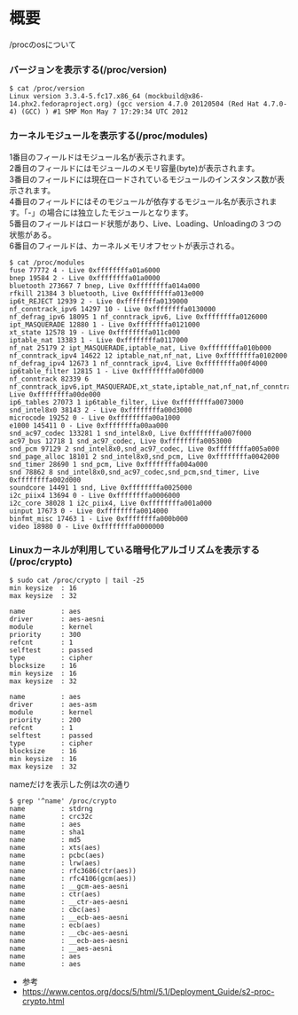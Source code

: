 # 概要
/procのosについて


### バージョンを表示する(/proc/version)
```
$ cat /proc/version 
Linux version 3.3.4-5.fc17.x86_64 (mockbuild@x86-14.phx2.fedoraproject.org) (gcc version 4.7.0 20120504 (Red Hat 4.7.0-4) (GCC) ) #1 SMP Mon May 7 17:29:34 UTC 2012
```

### カーネルモジュールを表示する(/proc/modules)

1番目のフィールドはモジュール名が表示されます。  
2番目のフィールドにはモジュールのメモリ容量(byte)が表示されます。  
3番目のフィールドには現在ロードされているモジュールのインスタンス数が表示されます。  
4番目のフィールドにはそのモジュールが依存するモジュール名が表示されます。「-」の場合には独立したモジュールとなります。  
5番目のフィールドはロード状態があり、Live、Loading、Unloadingの３つの状態がある。  
6番目のフィールドは、カーネルメモリオフセットが表示される。  

```
$ cat /proc/modules 
fuse 77772 4 - Live 0xffffffffa01a6000
bnep 19584 2 - Live 0xffffffffa01a0000
bluetooth 273667 7 bnep, Live 0xffffffffa014a000
rfkill 21384 3 bluetooth, Live 0xffffffffa013e000
ip6t_REJECT 12939 2 - Live 0xffffffffa0139000
nf_conntrack_ipv6 14297 10 - Live 0xffffffffa0130000
nf_defrag_ipv6 18095 1 nf_conntrack_ipv6, Live 0xffffffffa0126000
ipt_MASQUERADE 12880 1 - Live 0xffffffffa0121000
xt_state 12578 19 - Live 0xffffffffa011c000
iptable_nat 13383 1 - Live 0xffffffffa0117000
nf_nat 25179 2 ipt_MASQUERADE,iptable_nat, Live 0xffffffffa010b000
nf_conntrack_ipv4 14622 12 iptable_nat,nf_nat, Live 0xffffffffa0102000
nf_defrag_ipv4 12673 1 nf_conntrack_ipv4, Live 0xffffffffa00f4000
ip6table_filter 12815 1 - Live 0xffffffffa00fd000
nf_conntrack 82339 6 nf_conntrack_ipv6,ipt_MASQUERADE,xt_state,iptable_nat,nf_nat,nf_conntrack_ipv4, Live 0xffffffffa00de000
ip6_tables 27073 1 ip6table_filter, Live 0xffffffffa0073000
snd_intel8x0 38143 2 - Live 0xffffffffa00d3000
microcode 19252 0 - Live 0xffffffffa00a1000
e1000 145411 0 - Live 0xffffffffa00aa000
snd_ac97_codec 133281 1 snd_intel8x0, Live 0xffffffffa007f000
ac97_bus 12718 1 snd_ac97_codec, Live 0xffffffffa0053000
snd_pcm 97129 2 snd_intel8x0,snd_ac97_codec, Live 0xffffffffa005a000
snd_page_alloc 18101 2 snd_intel8x0,snd_pcm, Live 0xffffffffa0042000
snd_timer 28690 1 snd_pcm, Live 0xffffffffa004a000
snd 78862 8 snd_intel8x0,snd_ac97_codec,snd_pcm,snd_timer, Live 0xffffffffa002d000
soundcore 14491 1 snd, Live 0xffffffffa0025000
i2c_piix4 13694 0 - Live 0xffffffffa0006000
i2c_core 38028 1 i2c_piix4, Live 0xffffffffa001a000
uinput 17673 0 - Live 0xffffffffa0014000
binfmt_misc 17463 1 - Live 0xffffffffa000b000
video 18980 0 - Live 0xffffffffa0000000
```

### Linuxカーネルが利用している暗号化アルゴリズムを表示する(/proc/crypto)
```
$ sudo cat /proc/crypto | tail -25
min keysize  : 16
max keysize  : 32

name         : aes
driver       : aes-aesni
module       : kernel
priority     : 300
refcnt       : 1
selftest     : passed
type         : cipher
blocksize    : 16
min keysize  : 16
max keysize  : 32

name         : aes
driver       : aes-asm
module       : kernel
priority     : 200
refcnt       : 1
selftest     : passed
type         : cipher
blocksize    : 16
min keysize  : 16
max keysize  : 32
```

nameだけを表示した例は次の通り
```
$ grep '^name' /proc/crypto
name         : stdrng
name         : crc32c
name         : aes
name         : sha1
name         : md5
name         : xts(aes)
name         : pcbc(aes)
name         : lrw(aes)
name         : rfc3686(ctr(aes))
name         : rfc4106(gcm(aes))
name         : __gcm-aes-aesni
name         : ctr(aes)
name         : __ctr-aes-aesni
name         : cbc(aes)
name         : __ecb-aes-aesni
name         : ecb(aes)
name         : __cbc-aes-aesni
name         : __ecb-aes-aesni
name         : __aes-aesni
name         : aes
name         : aes
```

- 参考
 - https://www.centos.org/docs/5/html/5.1/Deployment_Guide/s2-proc-crypto.html

